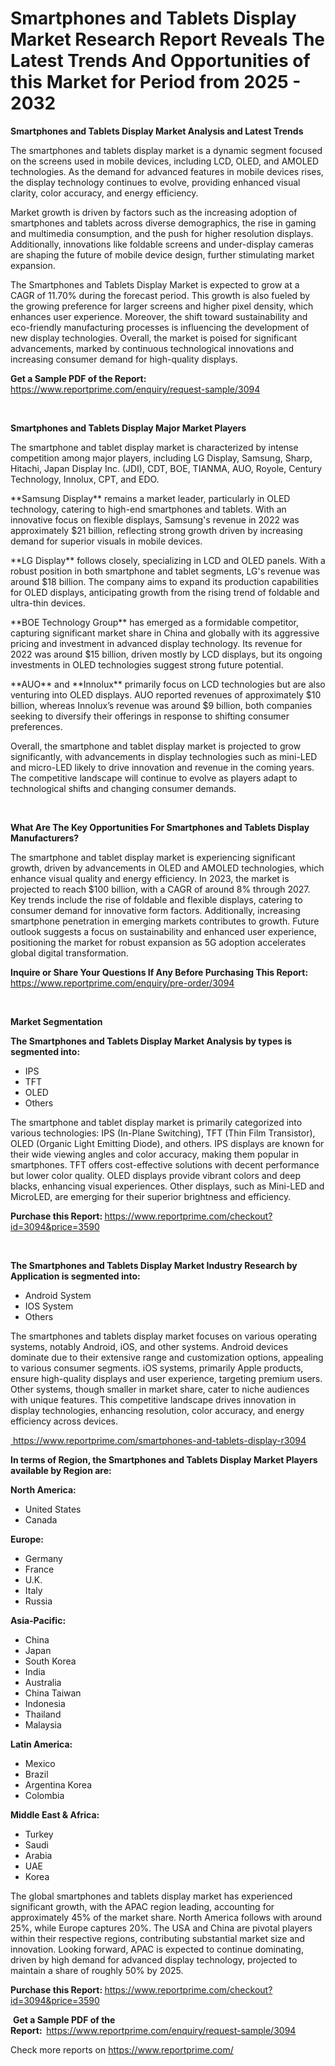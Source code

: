 <p><h1>Smartphones and Tablets Display Market Research Report Reveals The Latest Trends And Opportunities of this Market for Period from 2025 - 2032</h1></p><p><strong>Smartphones and Tablets Display Market Analysis and Latest Trends</strong></p>
<p><p>The smartphones and tablets display market is a dynamic segment focused on the screens used in mobile devices, including LCD, OLED, and AMOLED technologies. As the demand for advanced features in mobile devices rises, the display technology continues to evolve, providing enhanced visual clarity, color accuracy, and energy efficiency. </p><p>Market growth is driven by factors such as the increasing adoption of smartphones and tablets across diverse demographics, the rise in gaming and multimedia consumption, and the push for higher resolution displays. Additionally, innovations like foldable screens and under-display cameras are shaping the future of mobile device design, further stimulating market expansion.</p><p>The Smartphones and Tablets Display Market is expected to grow at a CAGR of 11.70% during the forecast period. This growth is also fueled by the growing preference for larger screens and higher pixel density, which enhances user experience. Moreover, the shift toward sustainability and eco-friendly manufacturing processes is influencing the development of new display technologies. Overall, the market is poised for significant advancements, marked by continuous technological innovations and increasing consumer demand for high-quality displays.</p></p>
<p><strong>Get a Sample PDF of the Report:&nbsp;</strong> <a href="https://www.reportprime.com/enquiry/request-sample/3094?utm_campaign=3321&utm_medium=2&utm_source=Github&utm_content=ia&utm_term=18032025&utm_id=smartphones-and-tablets-display">https://www.reportprime.com/enquiry/request-sample/3094</a></p>
<p>&nbsp;</p>
<p><strong>Smartphones and Tablets Display Major Market Players</strong></p>
<p><p>The smartphone and tablet display market is characterized by intense competition among major players, including LG Display, Samsung, Sharp, Hitachi, Japan Display Inc. (JDI), CDT, BOE, TIANMA, AUO, Royole, Century Technology, Innolux, CPT, and EDO. </p><p>**Samsung Display** remains a market leader, particularly in OLED technology, catering to high-end smartphones and tablets. With an innovative focus on flexible displays, Samsung's revenue in 2022 was approximately $21 billion, reflecting strong growth driven by increasing demand for superior visuals in mobile devices.</p><p>**LG Display** follows closely, specializing in LCD and OLED panels. With a robust position in both smartphone and tablet segments, LG's revenue was around $18 billion. The company aims to expand its production capabilities for OLED displays, anticipating growth from the rising trend of foldable and ultra-thin devices.</p><p>**BOE Technology Group** has emerged as a formidable competitor, capturing significant market share in China and globally with its aggressive pricing and investment in advanced display technology. Its revenue for 2022 was around $15 billion, driven mostly by LCD displays, but its ongoing investments in OLED technologies suggest strong future potential.</p><p>**AUO** and **Innolux** primarily focus on LCD technologies but are also venturing into OLED displays. AUO reported revenues of approximately $10 billion, whereas Innolux’s revenue was around $9 billion, both companies seeking to diversify their offerings in response to shifting consumer preferences.</p><p>Overall, the smartphone and tablet display market is projected to grow significantly, with advancements in display technologies such as mini-LED and micro-LED likely to drive innovation and revenue in the coming years. The competitive landscape will continue to evolve as players adapt to technological shifts and changing consumer demands.</p></p>
<p>&nbsp;</p>
<p><strong>What Are The Key Opportunities For Smartphones and Tablets Display Manufacturers?</strong></p>
<p><p>The smartphone and tablet display market is experiencing significant growth, driven by advancements in OLED and AMOLED technologies, which enhance visual quality and energy efficiency. In 2023, the market is projected to reach $100 billion, with a CAGR of around 8% through 2027. Key trends include the rise of foldable and flexible displays, catering to consumer demand for innovative form factors. Additionally, increasing smartphone penetration in emerging markets contributes to growth. Future outlook suggests a focus on sustainability and enhanced user experience, positioning the market for robust expansion as 5G adoption accelerates global digital transformation.</p></p>
<p><strong>Inquire or Share Your Questions If Any Before Purchasing This Report:</strong> <a href="https://www.reportprime.com/enquiry/pre-order/3094?utm_campaign=3321&utm_medium=2&utm_source=Github&utm_content=ia&utm_term=18032025&utm_id=smartphones-and-tablets-display">https://www.reportprime.com/enquiry/pre-order/3094</a></p>
<p>&nbsp;</p>
<p><strong>Market Segmentation</strong></p>
<p><strong>The Smartphones and Tablets Display Market Analysis by types is segmented into:</strong></p>
<p><ul><li>IPS</li><li>TFT</li><li>OLED</li><li>Others</li></ul></p>
<p><p>The smartphone and tablet display market is primarily categorized into various technologies: IPS (In-Plane Switching), TFT (Thin Film Transistor), OLED (Organic Light Emitting Diode), and others. IPS displays are known for their wide viewing angles and color accuracy, making them popular in smartphones. TFT offers cost-effective solutions with decent performance but lower color quality. OLED displays provide vibrant colors and deep blacks, enhancing visual experiences. Other displays, such as Mini-LED and MicroLED, are emerging for their superior brightness and efficiency.</p></p>
<p><strong>Purchase this Report:&nbsp;</strong><a href="https://www.reportprime.com/checkout?id=3094&price=3590&utm_campaign=3321&utm_medium=2&utm_source=Github&utm_content=ia&utm_term=18032025&utm_id=smartphones-and-tablets-display">https://www.reportprime.com/checkout?id=3094&price=3590</a></p>
<p>&nbsp;</p>
<p><strong>The Smartphones and Tablets Display Market Industry Research by Application is segmented into:</strong></p>
<p><ul><li>Android System</li><li>IOS System</li><li>Others</li></ul></p>
<p><p>The smartphones and tablets display market focuses on various operating systems, notably Android, iOS, and other systems. Android devices dominate due to their extensive range and customization options, appealing to various consumer segments. iOS systems, primarily Apple products, ensure high-quality displays and user experience, targeting premium users. Other systems, though smaller in market share, cater to niche audiences with unique features. This competitive landscape drives innovation in display technologies, enhancing resolution, color accuracy, and energy efficiency across devices.</p></p>
<p><a href="https://www.reportprime.com/smartphones-and-tablets-display-r3094?utm_campaign=3321&utm_medium=2&utm_source=Github&utm_content=ia&utm_term=18032025&utm_id=smartphones-and-tablets-display">&nbsp;https://www.reportprime.com/smartphones-and-tablets-display-r3094</a></p>
<p><strong>In terms of Region, the Smartphones and Tablets Display Market Players available by Region are:</strong></p>
<p>
    <p> <strong> North America: </strong>
        <ul>
            <li>United States</li>
            <li>Canada</li>
        </ul>
        </p> 
    <p> <strong> Europe: </strong>
        <ul>
            <li>Germany</li>
            <li>France</li>
            <li>U.K.</li>
            <li>Italy</li>
            <li>Russia</li>
        </ul>
        </p> 
    <p> <strong> Asia-Pacific: </strong>
        <ul>
            <li>China</li>
            <li>Japan</li>
            <li>South Korea</li>
            <li>India</li>
            <li>Australia</li>
            <li>China Taiwan</li>
            <li>Indonesia</li>
            <li>Thailand</li>
            <li>Malaysia</li>
        </ul>
        </p> 
    <p> <strong> Latin America: </strong>
        <ul>
            <li>Mexico</li>
            <li>Brazil</li>
            <li>Argentina Korea</li>
            <li>Colombia</li>
        </ul>
        </p> 
    <p> <strong> Middle East & Africa: </strong>
        <ul>
            <li>Turkey</li>
            <li>Saudi</li>
            <li>Arabia</li>
            <li>UAE</li>
            <li>Korea</li>
        </ul>
    </p>
    </p>
<p><p>The global smartphones and tablets display market has experienced significant growth, with the APAC region leading, accounting for approximately 45% of the market share. North America follows with around 25%, while Europe captures 20%. The USA and China are pivotal players within their respective regions, contributing substantial market size and innovation. Looking forward, APAC is expected to continue dominating, driven by high demand for advanced display technology, projected to maintain a share of roughly 50% by 2025.</p></p>
<p><strong>Purchase this Report: </strong><a href="https://www.reportprime.com/checkout?id=3094&price=3590&utm_campaign=3321&utm_medium=2&utm_source=Github&utm_content=ia&utm_term=18032025&utm_id=smartphones-and-tablets-display">https://www.reportprime.com/checkout?id=3094&price=3590</a></p>
<p>&nbsp;<strong>Get a Sample PDF of the Report:&nbsp;&nbsp;</strong><a href="https://www.reportprime.com/enquiry/request-sample/3094?utm_campaign=3321&utm_medium=2&utm_source=Github&utm_content=ia&utm_term=18032025&utm_id=smartphones-and-tablets-display">https://www.reportprime.com/enquiry/request-sample/3094</a></p>
<p><strong></strong></p>
<p>Check more reports on <a href="https://www.reportprime.com/?utm_campaign=3321&utm_medium=2&utm_source=Github&utm_content=ia&utm_term=18032025&utm_id=smartphones-and-tablets-display">https://www.reportprime.com/</a></p>